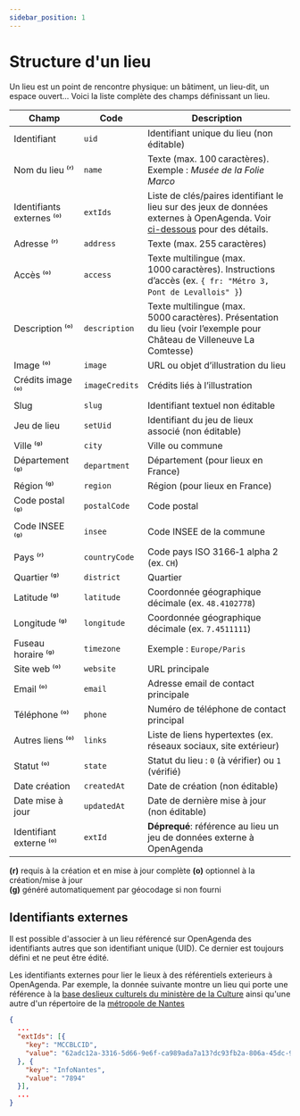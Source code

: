 ```yaml
---
sidebar_position: 1
---
```


# Structure d'un lieu

Un lieu est un point de rencontre physique: un bâtiment, un lieu-dit, un espace ouvert... Voici la liste complète des champs définissant un lieu.

| Champ                     | Code           | Description                                                                                                              |
| ------------------------- | -------------- | -------------------------------------------------------------------------------------------------------------------------|
| Identifiant               | `uid`          | Identifiant unique du lieu (non éditable)                                                                                |
| Nom du lieu ⁽ʳ⁾           | `name`         | Texte (max. 100 caractères). Exemple : *Musée de la Folie Marco*                                                         |
| Identifiants externes ⁽ᵒ⁾ | `extIds`       | Liste de clés/paires identifiant le lieu sur des jeux de données externes à OpenAgenda. Voir [ci-dessous](#identifiants-externes) pour des détails. |
| Adresse ⁽ʳ⁾               | `address`      | Texte (max. 255 caractères)                                                                                              |
| Accès ⁽ᵒ⁾                 | `access`       | Texte multilingue (max. 1000 caractères). Instructions d’accès (ex. `{ fr: "Métro 3, Pont de Levallois" }`)              |
| Description ⁽ᵒ⁾           | `description`  | Texte multilingue (max. 5000 caractères). Présentation du lieu (voir l’exemple pour Château de Villeneuve La Comtesse)   |
| Image ⁽ᵒ⁾                 | `image`        | URL ou objet d’illustration du lieu                                                                                      |
| Crédits image ⁽ᵒ⁾         | `imageCredits` | Crédits liés à l’illustration                                                                                            |
| Slug                      | `slug`         | Identifiant textuel non éditable                                                                                         |
| Jeu de lieu               | `setUid`       | Identifiant du jeu de lieux associé (non éditable)                                                                       |
| Ville ⁽ᵍ⁾                 | `city`         | Ville ou commune                                                                                                         |
| Département ⁽ᵍ⁾           | `department`   | Département (pour lieux en France)                                                                                       |
| Région ⁽ᵍ⁾                | `region`       | Région (pour lieux en France)                                                                                            |
| Code postal ⁽ᵍ⁾           | `postalCode`   | Code postal                                                                                                              |
| Code INSEE ⁽ᵍ⁾            | `insee`        | Code INSEE de la commune                                                                                                 |
| Pays ⁽ʳ⁾                  | `countryCode`  | Code pays ISO 3166‑1 alpha 2 (ex. `CH`)                                                                                  |
| Quartier ⁽ᵍ⁾              | `district`     | Quartier                                                                                                                 |
| Latitude ⁽ᵍ⁾              | `latitude`     | Coordonnée géographique décimale (ex. `48.4102778`)                                                                      |
| Longitude ⁽ᵍ⁾             | `longitude`    | Coordonnée géographique décimale (ex. `7.4511111`)                                                                       |
| Fuseau horaire ⁽ᵍ⁾        | `timezone`     | Exemple : `Europe/Paris`                                                                                                 |
| Site web ⁽ᵒ⁾              | `website`      | URL principale                                                                                                           |
| Email ⁽ᵒ⁾                 | `email`        | Adresse email de contact principale                                                                                      |
| Téléphone ⁽ᵒ⁾             | `phone`        | Numéro de téléphone de contact principal                                                                                 |
| Autres liens ⁽ᵒ⁾          | `links`        | Liste de liens hypertextes (ex. réseaux sociaux, site extérieur)                                                         |
| Statut ⁽ᵒ⁾                | `state`        | Statut du lieu : `0` (à vérifier) ou `1` (vérifié)                                                                       |
| Date création             | `createdAt`    | Date de création (non éditable)                                                                                          |
| Date mise à jour          | `updatedAt`    | Date de dernière mise à jour (non éditable)                                                                              |
| Identifiant externe ⁽ᵒ⁾   | `extId`        | **Déprequé**: référence au lieu un jeu de données externe à OpenAgenda                                                   |

**(r)** requis à la création et en mise à jour complète
**(o)** optionnel à la création/mise à jour  
**(g)** généré automatiquement par géocodage si non fourni 

## Identifiants externes

Il est possible d'associer à un lieu référencé sur OpenAgenda des identifiants autres que son identifiant unique (UID). Ce dernier est toujours défini et ne peut être édité.

Les identifiants externes pour lier le lieux à des référentiels exterieurs à OpenAgenda. Par exemple, la donnée suivante montre un lieu qui porte une référence à la [base deslieux culturels du ministère de la Culture](https://basedeslieux.culture.gouv.fr/) ainsi qu'une autre d'un répertoire de la [métropole de Nantes](https://metropole.nantes.fr)

```json
{
  ...
  "extIds": [{
    "key": "MCCBLCID",
    "value": "62adc12a-3316-5d66-9e6f-ca989ada7a13?dc93fb2a-806a-45dc-90ed-b72324c12e69"
  }, {
    "key": "InfoNantes",
    "value": "7894"
  }],
  ...
}
```